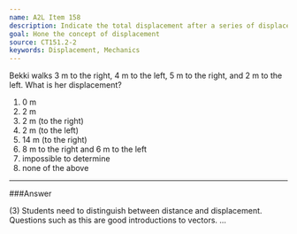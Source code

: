 ```yaml
---
name: A2L Item 158
description: Indicate the total displacement after a series of displacements.
goal: Hone the concept of displacement
source: CT151.2-2
keywords: Displacement, Mechanics
---
```


Bekki walks 3 m to the right, 4 m to the left, 5 m to the right, and 2 m
to the left.  What is her displacement?

1. 0 m
2. 2 m
3. 2 m (to the right)
4. 2 m (to the left)
5. 14 m (to the right)
6. 8 m to the right and 6 m to the left
7. impossible to determine
8. none of the above


<hr/>

###Answer 

(3) Students need to distinguish between distance and
displacement. Questions such as this are good introductions to vectors.
...
